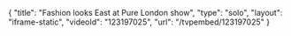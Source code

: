 {
    "title": "Fashion looks East at Pure London show",
    "type": "solo",
    "layout": "iframe-static",
    "videoId": "123197025",
    "url": "\/tvpembed\/123197025"
}